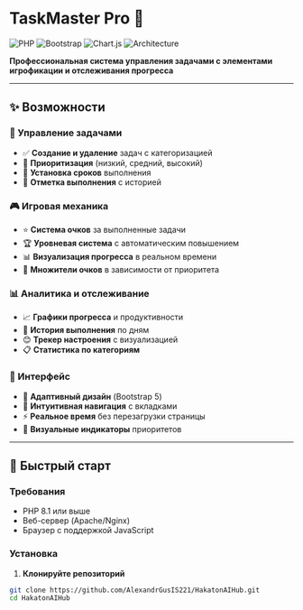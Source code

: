 # TaskMaster Pro 🎯

![PHP](https://img.shields.io/badge/PHP-8.1%2B-777BB4?logo=php)
![Bootstrap](https://img.shields.io/badge/Bootstrap-5.3-7952B3?logo=bootstrap)
![Chart.js](https://img.shields.io/badge/Chart.js-4.0-FF6384?logo=chart.js)
![Architecture](https://img.shields.io/badge/Architecture-DDD-blueviolet)

**Профессиональная система управления задачами с элементами игрофикации и отслеживания прогресса**

---

## ✨ Возможности

### 🎯 Управление задачами
- ✅ **Создание и удаление** задач с категоризацией
- 🎯 **Приоритизация** (низкий, средний, высокий)
- 📅 **Установка сроков** выполнения
- 🔄 **Отметка выполнения** с историей

### 🎮 Игровая механика
- ⭐ **Система очков** за выполненные задачи
- 🏆 **Уровневая система** с автоматическим повышением
- 📊 **Визуализация прогресса** в реальном времени
- 🎯 **Множители очков** в зависимости от приоритета

### 📊 Аналитика и отслеживание
- 📈 **Графики прогресса** и продуктивности
- 📅 **История выполнения** по дням
- 😊 **Трекер настроения** с визуализацией
- 📋 **Статистика по категориям**

### 🎨 Интерфейс
- 📱 **Адаптивный дизайн** (Bootstrap 5)
- 🎨 **Интуитивная навигация** с вкладками
- ⚡ **Реальное время** без перезагрузки страницы
- 🎯 **Визуальные индикаторы** приоритетов

---

## 🚀 Быстрый старт

### Требования
- PHP 8.1 или выше
- Веб-сервер (Apache/Nginx)
- Браузер с поддержкой JavaScript

### Установка

1. **Клонируйте репозиторий**
```bash
git clone https://github.com/AlexandrGusIS221/HakatonAIHub.git
cd HakatonAIHub
